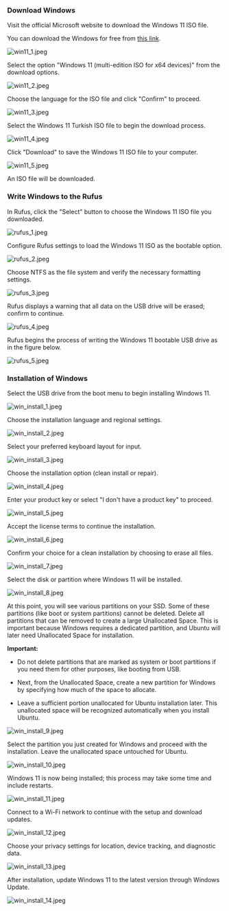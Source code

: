 ### Download Windows

Visit the official Microsoft website to download the Windows 11 ISO file.

You can download the Windows for free from [this link](https://www.microsoft.com/tr-tr/software-download/windows11). 

![win11_1.jpeg](./figures/win11_1.jpeg)

Select the option "Windows 11 (multi-edition ISO for x64 devices)" from the download options.

![win11_2.jpeg](./figures/win11_2.jpeg)

Choose the language for the ISO file and click "Confirm" to proceed.

![win11_3.jpeg](./figures/win11_3.jpeg)

Select the Windows 11 Turkish ISO file to begin the download process.

![win11_4.jpeg](./figures/win11_4.jpeg)

Click "Download" to save the Windows 11 ISO file to your computer.

![win11_5.jpeg](./figures/win11_5.jpeg)

An ISO file will be downloaded.

### Write Windows to the Rufus

In Rufus, click the "Select" button to choose the Windows 11 ISO file you downloaded.

![rufus_1.jpeg](./figures/rufus_1.jpeg)


Configure Rufus settings to load the Windows 11 ISO as the bootable option.

![rufus_2.jpeg](./figures/rufus_2a.jpeg)

Choose NTFS as the file system and verify the necessary formatting settings.

![rufus_3.jpeg](./figures/rufus_3.jpeg)

Rufus displays a warning that all data on the USB drive will be erased; confirm to continue.

![rufus_4.jpeg](./figures/rufus_4.jpeg)

Rufus begins the process of writing the Windows 11 bootable USB drive as in the figure below.

![rufus_5.jpeg](./figures/rufus_5.jpeg)

### Installation of Windows

Select the USB drive from the boot menu to begin installing Windows 11.

![win_install_1.jpeg](./figures/win_install_1.jpeg)

Choose the installation language and regional settings.

![win_install_2.jpeg](./figures/win_install_2.jpeg)

Select your preferred keyboard layout for input.

![win_install_3.jpeg](./figures/win_install_3.jpeg)

Choose the installation option (clean install or repair).

![win_install_4.jpeg](./figures/win_install_4.jpeg)

Enter your product key or select "I don't have a product key" to proceed.

![win_install_5.jpeg](./figures/win_install_5.jpeg)

Accept the license terms to continue the installation.

![win_install_6.jpeg](./figures/win_install_6.jpeg)

Confirm your choice for a clean installation by choosing to erase all files.

![win_install_7.jpeg](./figures/win_install_7.jpeg)

Select the disk or partition where Windows 11 will be installed.

![win_install_8.jpeg](./figures/win_install_8.jpeg)

At this point, you will see various partitions on your SSD. Some of these partitions (like boot or system partitions) cannot be deleted. 
Delete all partitions that can be removed to create a large Unallocated Space. 
This is important because Windows requires a dedicated partition, and Ubuntu will later need Unallocated Space for installation.

**Important:** 

- Do not delete partitions that are marked as system or boot partitions if you need them for other purposes, like booting from USB.

- Next, from the Unallocated Space, create a new partition for Windows by specifying how much of the space to allocate. 

- Leave a sufficient portion unallocated for Ubuntu installation later. This unallocated space will be recognized automatically when you install Ubuntu.

![win_install_9.jpeg](./figures/win_install_9.jpeg)

Select the partition you just created for Windows and proceed with the installation. Leave the unallocated space untouched for Ubuntu.

![win_install_10.jpeg](./figures/win_install_10.jpeg)

Windows 11 is now being installed; this process may take some time and include restarts.

![win_install_11.jpeg](./figures/win_install_11.jpeg)

Connect to a Wi-Fi network to continue with the setup and download updates.

![win_install_12.jpeg](./figures/win_install_12.jpeg)

Choose your privacy settings for location, device tracking, and diagnostic data.

![win_install_13.jpeg](./figures/win_install_13.jpeg)

After installation, update Windows 11 to the latest version through Windows Update.

![win_install_14.jpeg](./figures/win_install_14.jpeg)


